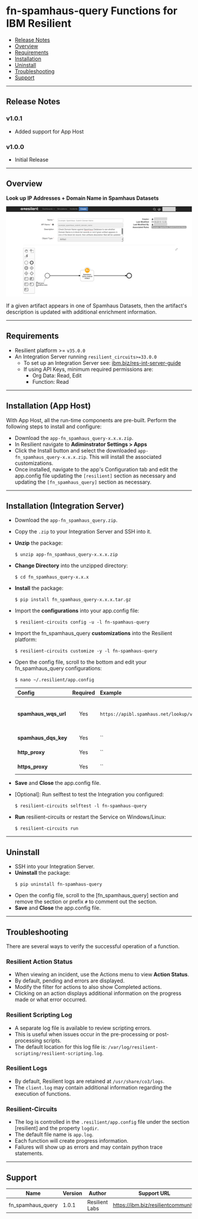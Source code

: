 <!--
  This Install README.md is generated by running:
  "resilient-sdk docgen -p fn_spamhaus_query --install-guide"

  It is best edited using a Text Editor with a Markdown Previewer. VS Code
  is a good example. Checkout https://guides.github.com/features/mastering-markdown/
  for tips on writing with Markdown

  If you make manual edits and run docgen again, a .bak file will be created

  Store any screenshots in the "doc/screenshots" directory and reference them like:
  ![screenshot: screenshot_1](./doc/screenshots/screenshot_1.png)
-->

# fn-spamhaus-query Functions for IBM Resilient

- [Release Notes](#release-notes)
- [Overview](#overview)
- [Requirements](#requirements)
- [Installation](#installation)
- [Uninstall](#uninstall)
- [Troubleshooting](#troubleshooting)
- [Support](#support)

---

## Release Notes
<!--
  Specify all changes in this release. Do not remove the release 
  notes of a previous release
-->
### v1.0.1
* Added support for App Host

### v1.0.0
* Initial Release

---

## Overview
<!--
  Provide a high-level description of the function itself and its remote software or application.
  The text below is parsed from the "description" and "long_description" attributes in the setup.py file
-->
**Look up IP Addresses + Domain Name in Spamhaus Datasets**

 ![screenshot: main](./doc/screenshots/main.png)

If a given artifact appears in one of Spamhaus Datasets, then the artifact's description is updated with additional enrichment information.

---

## Requirements
<!--
  List any Requirements 
-->
* Resilient platform >= `v35.0.0`
* An Integration Server running `resilient_circuits>=33.0.0`
  * To set up an Integration Server see: [ibm.biz/res-int-server-guide](https://ibm.biz/res-int-server-guide)
  * If using API Keys, minimum required permissions are:
      * Org Data: Read, Edit
      * Function: Read
---

## Installation (App Host)
With App Host, all the run-time components are pre-built. Perform the following steps to install and configure:
* Download the `app-fn_spamhaus_query-x.x.x.zip`.
* In Resilient navigate to **Adiminstrator Settings > Apps**
* Click the Install button and select the downloaded `app-fn_spamhaus_query-x.x.x.zip`. This will install the associated customizations.
* Once installed, navigate to the app's Configuration tab and edit the app.config file updating the `[resilient]` section as necessary and updating the `[fn_spamhaus_query]` section as necessary.
---

## Installation (Integration Server)
* Download the `app-fn_spamhaus_query.zip`.
* Copy the `.zip` to your Integration Server and SSH into it.
* **Unzip** the package:
  ```
  $ unzip app-fn_spamhaus_query-x.x.x.zip
  ```
* **Change Directory** into the unzipped directory:
  ```
  $ cd fn_spamhaus_query-x.x.x
  ```
* **Install** the package:
  ```
  $ pip install fn_spamhaus_query-x.x.x.tar.gz
  ```
* Import the **configurations** into your app.config file:
  ```
  $ resilient-circuits config -u -l fn-spamhaus-query
  ```
* Import the fn_spamhaus_query **customizations** into the Resilient platform:
  ```
  $ resilient-circuits customize -y -l fn-spamhaus-query
  ```
* Open the config file, scroll to the bottom and edit your fn_spamhaus_query configurations:
  ```
  $ nano ~/.resilient/app.config
  ```
  | Config | Required | Example | Description |
  | ------ | :------: | ------- | ----------- |
  | **spamhaus_wqs_url** | Yes | `https://apibl.spamhaus.net/lookup/v1/` | The endpoint for Spamhaus API |
  | **spamhaus_dqs_key** | Yes | `` | The API Key |
  | **http_proxy** | Yes | `` | A HTTP proxy |
  | **https_proxy** | Yes | `` | A HTTPS Proxy |

* **Save** and **Close** the app.config file.
* [Optional]: Run selftest to test the Integration you configured:
  ```
  $ resilient-circuits selftest -l fn-spamhaus-query
  ```
* **Run** resilient-circuits or restart the Service on Windows/Linux:
  ```
  $ resilient-circuits run
  ```


---

## Uninstall
* SSH into your Integration Server.
* **Uninstall** the package:
  ```
  $ pip uninstall fn-spamhaus-query
  ```
* Open the config file, scroll to the [fn_spamhaus_query] section and remove the section or prefix `#` to comment out the section.
* **Save** and **Close** the app.config file.

---

## Troubleshooting
There are several ways to verify the successful operation of a function.

### Resilient Action Status
* When viewing an incident, use the Actions menu to view **Action Status**.
* By default, pending and errors are displayed.
* Modify the filter for actions to also show Completed actions.
* Clicking on an action displays additional information on the progress made or what error occurred.

### Resilient Scripting Log
* A separate log file is available to review scripting errors.
* This is useful when issues occur in the pre-processing or post-processing scripts.
* The default location for this log file is: `/var/log/resilient-scripting/resilient-scripting.log`.

### Resilient Logs
* By default, Resilient logs are retained at `/usr/share/co3/logs`.
* The `client.log` may contain additional information regarding the execution of functions.

### Resilient-Circuits
* The log is controlled in the `.resilient/app.config` file under the section [resilient] and the property `logdir`.
* The default file name is `app.log`.
* Each function will create progress information.
* Failures will show up as errors and may contain python trace statements.

---

<!--
  If necessary, use this section to describe how to configure your security application to work with the integration.
  Delete this section if the user does not need to perform any configuration procedures on your product.

## Configure <Product_Name>

* Step One
* Step Two
* Step Three

---
-->

## Support
| Name | Version | Author | Support URL |
| ---- | ------- | ------ | ----------- |
| fn_spamhaus_query | 1.0.1 | Resilient Labs | https://ibm.biz/resilientcommunity |
